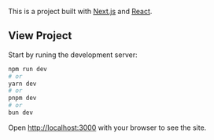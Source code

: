 This is a project built with [Next.js](https://nextjs.org/) and [React](https://react.dev/).

## View Project

Start by runing the development server:

```bash
npm run dev
# or
yarn dev
# or
pnpm dev
# or
bun dev
```

Open [http://localhost:3000](http://localhost:3000) with your browser to see the site.
